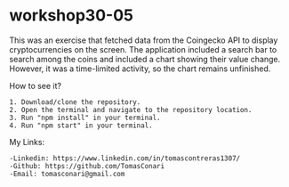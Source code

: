 # workshop30-05

This was an exercise that fetched data from the Coingecko API to display 
cryptocurrencies on the screen. The application included a search bar to 
search among the coins and included a chart showing their value change.
However, it was a time-limited activity, so the chart remains unfinished.

How to see it?

    1. Download/clone the repository.
    2. Open the terminal and navigate to the repository location.
    3. Run "npm install" in your terminal.
    4. Run "npm start" in your terminal.

My Links:

    -Linkedin: https://www.linkedin.com/in/tomascontreras1307/
    -Github: https://github.com/TomasConari
    -Email: tomasconari@gmail.com
